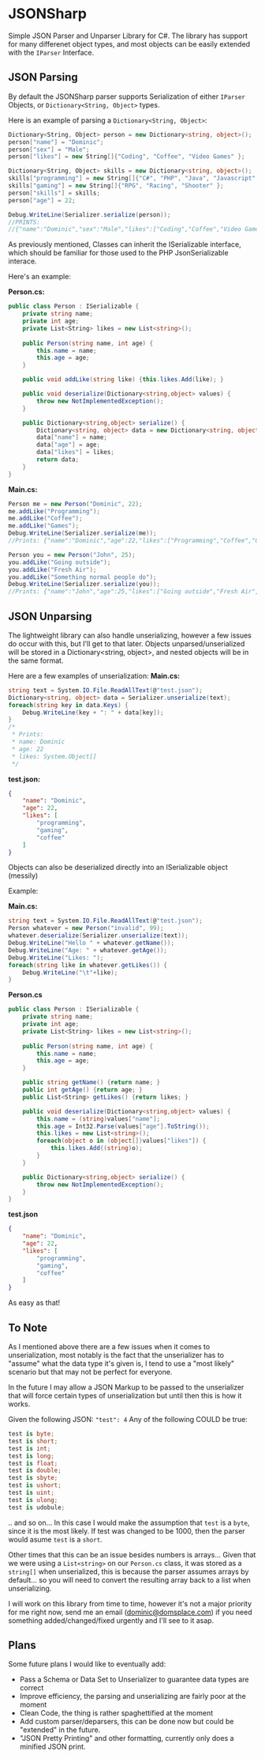 # JSONSharp
Simple JSON Parser and Unparser Library for C#. The library has support for many differenet object types, and most objects can be easily extended with the `IParser` Interface.

## JSON Parsing
By default the JSONSharp parser supports Serialization of either `IParser` Objects, or `Dictionary<String, Object>` types.

Here is an example of parsing a `Dictionary<String, Object>`:
```CS
Dictionary<String, Object> person = new Dictionary<string, object>();
person["name"] = "Dominic";
person["sex"] = "Male";
person["likes"] = new String[]{"Coding", "Coffee", "Video Games" };

Dictionary<String, Object> skills = new Dictionary<string, object>();
skills["programming"] = new String[]{"C#", "PHP", "Java", "Javascript", "HTML" };
skills["gaming"] = new String[]{"RPG", "Racing", "Shooter" };
person["skills"] = skills;
person["age"] = 22;

Debug.WriteLine(Serializer.serialize(person));
//PRINTS:
//{"name":"Dominic","sex":"Male","likes":["Coding","Coffee","Video Games"],"skills":{"programming":["C#","PHP","Java","Javascript","HTML"],"gaming":["RPG","Racing","Shooter"]},"age":22}
```

As previously mentioned, Classes can inherit the ISerializable interface, which should be familiar for those used to the PHP JsonSerializable interace.

Here's an example:

**Person.cs:**
```CS
public class Person : ISerializable {
    private string name;
    private int age;
    private List<String> likes = new List<string>();
    
    public Person(string name, int age) {
        this.name = name;
        this.age = age;
    }

    public void addLike(string like) {this.likes.Add(like); }

    public void deserialize(Dictionary<string,object> values) {
        throw new NotImplementedException();
    }

    public Dictionary<string,object> serialize() {
        Dictionary<string, object> data = new Dictionary<string, object>();
        data["name"] = name;
        data["age"] = age;
        data["likes"] = likes;
        return data;
    }
}
```

**Main.cs:**
```CS
Person me = new Person("Dominic", 22);
me.addLike("Programming");
me.addLike("Coffee");
me.addLike("Games");
Debug.WriteLine(Serializer.serialize(me));
//Prints: {"name":"Dominic","age":22,"likes":["Programming","Coffee","Games"]}

Person you = new Person("John", 25);
you.addLike("Going outside");
you.addLike("Fresh Air");
you.addLike("Something normal people do");
Debug.WriteLine(Serializer.serialize(you));
//Prints: {"name":"John","age":25,"likes":["Going outside","Fresh Air","Something normal people do"]}
```


## JSON Unparsing
The lightweight library can also handle unserializing, however a few issues do occur with this, but I'll get to that later.
Objects unparsed/unserialized will be stored in a Dictionary<string, object>, and nested objects will be in the same format.

Here are a few examples of unserialization:
**Main.cs:**
```CS
string text = System.IO.File.ReadAllText(@"test.json");
Dictionary<string, object> data = Serializer.unserialize(text);
foreach(string key in data.Keys) {
    Debug.WriteLine(key + ": " + data[key]);
}
/*
 * Prints:
 * name: Dominic
 * age: 22
 * likes: System.Object[]
 */
```

**test.json:**
```JSON
{
    "name": "Dominic",
    "age": 22,
    "likes": [
        "programming",
        "gaming", 
        "coffee"
    ]
}
```

Objects can also be deserialized directly into an ISerializable object (messily)

Example:

**Main.cs:**
```CS
string text = System.IO.File.ReadAllText(@"test.json");
Person whatever = new Person("invalid", 99);
whatever.deserialize(Serializer.unserialize(text));
Debug.WriteLine("Hello " + whatever.getName());
Debug.WriteLine("Age: " + whatever.getAge());
Debug.WriteLine("Likes: ");
foreach(string like in whatever.getLikes()) {
    Debug.WriteLine("\t"+like);
}
```

**Person.cs**
```CS
public class Person : ISerializable {
    private string name;
    private int age;
    private List<String> likes = new List<string>();
    
    public Person(string name, int age) {
        this.name = name;
        this.age = age;
    }

    public string getName() {return name; }
    public int getAge() {return age; }
    public List<String> getLikes() {return likes; }

    public void deserialize(Dictionary<string,object> values) {
        this.name = (string)values["name"];
        this.age = Int32.Parse(values["age"].ToString());
        this.likes = new List<string>();
        foreach(object o in (object[])values["likes"]) {
            this.likes.Add((string)o);
        }
    }

    public Dictionary<string,object> serialize() {
        throw new NotImplementedException();
    }
}
```

**test.json**
```json
{
    "name": "Dominic",
    "age": 22,
    "likes": [
        "programming",
        "gaming", 
        "coffee"
    ]
}
```

As easy as that!

## To Note
As I mentioned above there are a few issues when it comes to unserialization, most notably is the fact that the unserializer has to "assume" what the data type it's given is, I tend to use a "most likely" scenario but that may not be perfect for everyone.

In the future I may allow a JSON Markup to be passed to the unserializer that will force certain types of unserialization but until then this is how it works.


Given the following JSON:
`"test": 4`
Any of the following COULD be true:
```CS
test is byte;
test is short;
test is int;
test is long;
test is float;
test is double;
test is sbyte;
test is ushort;
test is uint;
test is ulong;
test is udobule;
```
.. and so on...
In this case I would make the assumption that `test` is a `byte`, since it is the most likely.
If test was changed to be 1000, then the parser would asume `test` is a `short`.

Other times that this can be an issue besides numbers is arrays...
Given that we were using a `List<string>` on our `Person.cs` class, it was stored as a `string[]` when unserialized, this is because the parser assumes arrays by default... so you will need to convert the resulting array back to a list when unserializing.


I will work on this library from time to time, however it's not a major priority for me right now, send me an email (dominic@domsplace.com) if you need something added/changed/fixed urgently and I'll see to it asap.

## Plans
Some future plans I would like to eventually add:
 * Pass a Schema or Data Set to Unserializer to guarantee data types are correct
 * Improve efficiency, the parsing and unserializing are fairly poor at the moment
 * Clean Code, the thing is rather spaghettified at the moment
 * Add custom parser/deparsers, this can be done now but could be "extended" in the future.
 * "JSON Pretty Printing" and other formatting, currently only does a minified JSON print.


 